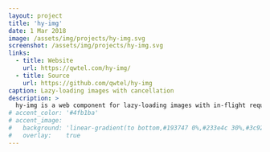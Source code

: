 ```yaml
---
layout: project
title: 'hy-img'
date: 1 Mar 2018
image: /assets/img/projects/hy-img.svg
screenshot: /assets/img/projects/hy-img.svg
links:
  - title: Website
    url: https://qwtel.com/hy-img/
  - title: Source
    url: https://github.com/qwtel/hy-img
caption: Lazy-loading images with cancellation
description: >
  hy-img is a web component for lazy-loading images with in-flight request cancellation for images that are scrolled out of view.
# accent_color: '#4fb1ba'
# accent_image:
#   background: 'linear-gradient(to bottom,#193747 0%,#233e4c 30%,#3c929e 50%,#d5d5d4 70%,#cdccc8 100%)'
#   overlay:    true
---
```

